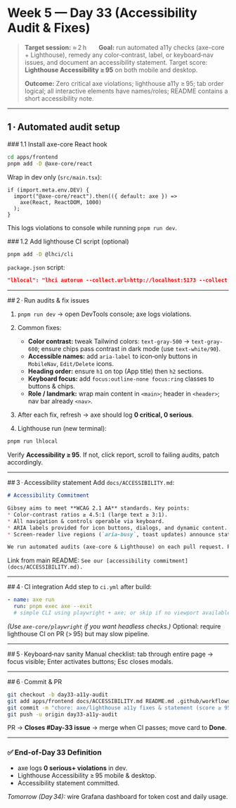 # Week 5 — Day 33 (Accessibility Audit & Fixes)

> **Target session:** ≈ 2 h  **Goal:** run automated a11y checks (axe-core + Lighthouse), remedy any color‑contrast, label, or keyboard‑nav issues, and document an accessibility statement. Target score: **Lighthouse Accessibility ≥ 95** on both mobile and desktop.
>
> **Outcome:** Zero critical axe violations; lighthouse a11y ≥ 95; tab order logical; all interactive elements have names/roles; README contains a short accessibility note.

---

## 1 · Automated audit setup

\### 1.1 Install axe-core React hook

```bash
cd apps/frontend
pnpm add -D @axe-core/react
```

Wrap in dev only (`src/main.tsx`):

```tsx
if (import.meta.env.DEV) {
  import("@axe-core/react").then(({ default: axe }) =>
    axe(React, ReactDOM, 1000)
  );
}
```

This logs violations to console while running `pnpm run dev`.

\### 1.2 Add lighthouse CI script (optional)

```bash
pnpm add -D @lhci/cli
```

`package.json` script:

```json
"lhlocal": "lhci autorun --collect.url=http://localhost:5173 --collect.numberOfRuns=1"
```

---

\## 2 · Run audits & fix issues

1. `pnpm run dev` → open DevTools console; axe logs violations.

2. Common fixes:

   * **Color contrast:** tweak Tailwind colors: `text-gray-500` → `text-gray-600`; ensure chips pass contrast in dark mode (use `text-white/90`).
   * **Accessible names:** add `aria-label` to icon‑only buttons in `MobileNav`, `Edit/Delete` icons.
   * **Heading order:** ensure `h1` on top (App title) then `h2` sections.
   * **Keyboard focus:** add `focus:outline-none focus:ring` classes to buttons & chips.
   * **Role / landmark:** wrap main content in `<main>`; header in `<header>`; nav bar already `<nav>`.

3. After each fix, refresh → axe should log **0 critical, 0 serious**.

4. Lighthouse run (new terminal):

```bash
pnpm run lhlocal
```

Verify **Accessibility ≥ 95**. If not, click report, scroll to failing audits, patch accordingly.

---

\## 3 · Accessibility statement
Add `docs/ACCESSIBILITY.md`:

```md
# Accessibility Commitment

Gibsey aims to meet **WCAG 2.1 AA** standards. Key points:
* Color-contrast ratios ≥ 4.5:1 (large text ≥ 3:1).
* All navigation & controls operable via keyboard.
* ARIA labels provided for icon buttons, dialogs, and dynamic content.
* Screen‑reader live regions (`aria-busy`, toast updates) announce state changes.

We run automated audits (axe-core & Lighthouse) on each pull request. Please file issues for any barriers encountered.
```

Link from main README: `See our [accessibility commitment](docs/ACCESSIBILITY.md).`

---

\## 4 · CI integration
Add step to `ci.yml` after build:

```yaml
- name: axe run
  run: pnpm exec axe --exit
  # simple CLI using playwright + axe; or skip if no viewport available
```

*(Use `axe-core/playwright` if you want headless checks.)*
Optional: require lighthouse CI on PR (> 95) but may slow pipeline.

---

\## 5 · Keyboard‑nav sanity
Manual checklist: tab through entire page → focus visible; Enter activates buttons; Esc closes modals.

---

\## 6 · Commit & PR

```bash
git checkout -b day33-a11y-audit
git add apps/frontend docs/ACCESSIBILITY.md README.md .github/workflows/ci.yml
git commit -m "chore: axe/lighthouse a11y fixes & statement (score ≥ 95)"
git push -u origin day33-a11y-audit
```

PR → **Closes #Day-33 issue** → merge when CI passes; move card to **Done**.

---

### ✅ End‑of‑Day 33 Definition

* axe logs **0 serious+ violations** in dev.
* Lighthouse Accessibility ≥ 95 mobile & desktop.
* Accessibility statement committed.

*Tomorrow (Day 34):* wire Grafana dashboard for token cost and daily usage.